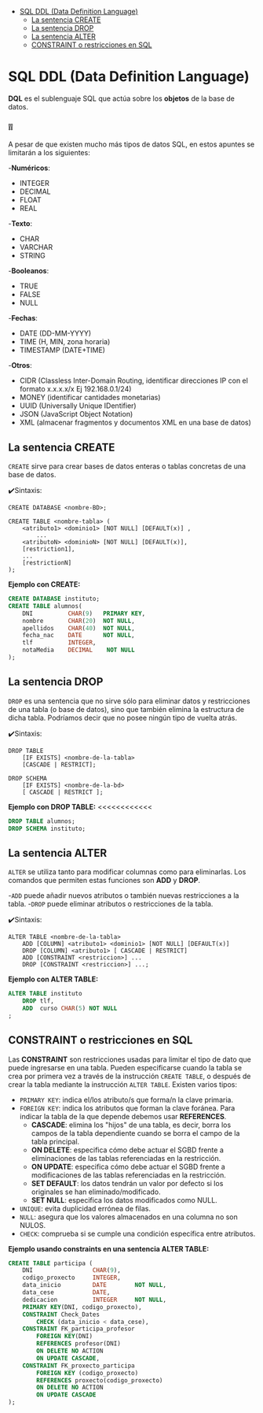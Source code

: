 - [SQL DDL (Data Definition Language)](#SQL-DQL-Data-Definition-Language)
  - [La sentencia CREATE](#la-sentencia-create)
  - [La sentencia DROP](#la-sentencia-drop)
  - [La sentencia ALTER](#la-sentencia-alter)
  - [CONSTRAINT o restricciones en SQL](#CONSTRAINT-o-restricciones-en-SQL)
  
# SQL DDL (Data Definition Language)

**DQL** es el sublenguaje SQL que actúa sobre los **objetos** de la base de datos.

### ❕❕

A pesar de que existen mucho más tipos de datos SQL, en estos apuntes se limitarán a los siguientes:

-**Numéricos**:
  - INTEGER 
  - DECIMAL 
  - FLOAT
  - REAL

-**Texto**:
  - CHAR 	
  - VARCHAR 	
  - STRING

-**Booleanos**:
  - TRUE	
  - FALSE	
  - NULL
  
-**Fechas**:
  - DATE (DD-MM-YYYY)
  - TIME (H, MIN, zona horaria)
  - TIMESTAMP (DATE+TIME)

-**Otros**:
  - CIDR (Classless Inter-Domain Routing, identificar direcciones IP con el formato x.x.x.x/x Ej 192.168.0.1/24)
  - MONEY (identificar cantidades monetarias)
  - UUID (Universally Unique IDentifier)
  - JSON (JavaScript Object Notation)
  - XML (almacenar fragmentos y documentos XML en una base de datos)

## La sentencia CREATE

`CREATE` sirve para crear bases de datos enteras o tablas concretas de una base de datos.

✔️Sintaxis: 
```console
CREATE DATABASE <nombre-BD>;

CREATE TABLE <nombre-tabla> (
	<atributo1> <dominio1> [NOT NULL] [DEFAULT(x)] ,   
        ...
	<atributoN> <dominioN> [NOT NULL] [DEFAULT(x)],
	[restriction1],
	...
	[restrictionN]
);
``` 
**Ejemplo con CREATE:** 
```SQL
CREATE DATABASE instituto;
CREATE TABLE alumnos(
	DNI 	     CHAR(9)   PRIMARY KEY,
	nombre       CHAR(20)  NOT NULL,
	apellidos    CHAR(40)  NOT NULL,
	fecha_nac    DATE      NOT NULL,
	tlf          INTEGER,
	notaMedia    DECIMAL    NOT NULL
);
```

## La sentencia DROP

`DROP` es una sentencia que no sirve sólo para eliminar datos y restricciones de una tabla (o base de datos), sino que también elimina la estructura de dicha tabla. Podríamos decir que no posee ningún tipo de vuelta atrás.

✔️Sintaxis:
```console
DROP TABLE                                     
    [IF EXISTS] <nombre-de-la-tabla>
    [CASCADE | RESTRICT];   
```

```console
DROP SCHEMA
    [IF EXISTS] <nombre-de-la-bd>
    [ CASCADE | RESTRICT ];                 
 ```
**Ejemplo con DROP TABLE:** <<<<<<<<<<<<

```SQL
DROP TABLE alumnos;
DROP SCHEMA instituto;
```

## La sentencia ALTER

`ALTER` se utiliza tanto para modificar columnas como para eliminarlas. Los comandos que permiten estas funciones son **ADD** y **DROP**.

-`ADD` puede añadir nuevos atributos o también nuevas restricciones a la tabla.
-`DROP` puede eliminar atributos o restricciones de la tabla.

✔️Sintaxis: 
```console
ALTER TABLE <nombre-de-la-tabla>
    ADD [COLUMN] <atributo1> <dominio1> [NOT NULL] [DEFAULT(x)]
    DROP [COLUMN] <atributo1> [ CASCADE | RESTRICT]
    ADD [CONSTRAINT <restriccion>] ...
    DROP [CONSTRAINT <restriccion>] ...;
```

**Ejemplo con ALTER TABLE:** 
```SQL
ALTER TABLE instituto
	DROP tlf,
	ADD  curso CHAR(5) NOT NULL
;
```


## CONSTRAINT o restricciones en SQL

Las **CONSTRAINT** son restricciones usadas para limitar el tipo de dato que puede ingresarse en una tabla. Pueden especificarse cuando la tabla se crea por primera vez a través de la instrucción `CREATE TABLE`, o después de crear la tabla mediante la instrucción `ALTER TABLE`. Existen varios tipos:

- `PRIMARY KEY`: indica el/los atributo/s que forma/n la clave primaria.
- `FOREIGN KEY`: indica los atributos que forman la clave foránea. Para indicar la tabla de la que depende debemos usar **REFERENCES**.
	- **CASCADE**: elimina los "hijos" de una tabla, es decir, borra los campos de la tabla dependiente cuando se borra el campo de 	la tabla principal.
	- **ON DELETE**: especifica cómo debe actuar el SGBD frente a eliminaciones de las tablas referenciadas en la restricción.
	- **ON UPDATE**: especifica cómo debe actuar el SGBD frente a modificaciones de las tablas referenciadas en la restricción.
	- **SET DEFAULT**: los datos tendrán un valor por defecto si los originales se han eliminado/modificado.
	- **SET NULL**: especifica los datos modificados como NULL.
- `UNIQUE`: evita duplicidad errónea de filas.
- `NULL`: asegura que los valores almacenados en una columna no son NULOS.
- `CHECK`: comprueba si se cumple una condición específica entre atributos.

**Ejemplo usando constraints en una sentencia ALTER TABLE:**
```SQL
CREATE TABLE participa (
    DNI                 CHAR(9),
    codigo_proxecto     INTEGER,
    data_inicio         DATE        NOT NULL,
    data_cese           DATE,
    dedicacion          INTEGER     NOT NULL,
    PRIMARY KEY(DNI, codigo_proxecto),
    CONSTRAINT Check_Dates
        CHECK (data_inicio < data_cese),
    CONSTRAINT FK_participa_profesor
        FOREIGN KEY(DNI)
        REFERENCES profesor(DNI)
        ON DELETE NO ACTION 
        ON UPDATE CASCADE,
    CONSTRAINT FK_proxecto_participa    
        FOREIGN KEY (codigo_proxecto)
        REFERENCES proxecto(codigo_proxecto)
        ON DELETE NO ACTION 
        ON UPDATE CASCADE
);
```


